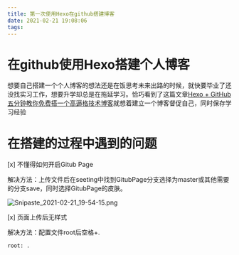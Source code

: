 ```yaml
---
title: 第一次使用Hexo在github搭建博客
date: 2021-02-21 19:08:06
tags:
---
```

# 在github使用Hexo搭建个人博客

想要自己搭建一个个人博客的想法还是在饭思考未来出路的时候，就快要毕业了还没找实习工作，想要升学却总是在拖延学习。恰巧看到了这篇文章[Hexo + GitHub 五分钟教你免费搭一个高逼格技术博客](http://www.chengxy-nds.top/2020/04/12/Hexo%20+%20GitHub%20%E4%BA%94%E5%88%86%E9%92%9F%E6%95%99%E4%BD%A0%E5%85%8D%E8%B4%B9%E6%90%AD%E4%B8%80%E4%B8%AA%E9%AB%98%E9%80%BC%E6%A0%BC%E6%8A%80%E6%9C%AF%E5%8D%9A%E5%AE%A2/#nice)就想着建立一个博客督促自己，同时保存学习经验

# 在搭建的过程中遇到的问题

[x] 不懂得如何开启Gitub Page

解决方法：上传文件后在seeting中找到GitubPage分支选择为master或其他需要的分支save，同时选择GitubPage的皮肤。

![Snipaste_2021-02-21_19-54-15.png](https://2mjxb35jkmcss.cfc-execute.bj.baidubce.com/honkon/%E5%8D%9A%E5%AE%A2/Picture/%E7%AC%AC%E4%B8%80%E6%AC%A1%E4%BD%BF%E7%94%A8Hexo%E5%9C%A8github%E6%90%AD%E5%BB%BA%E5%8D%9A%E5%AE%A2/Snipaste_2021-02-21_19-54-15.png)

[x] 页面上传后无样式

解决方法：配置文件root后空格+.

`root: .`
